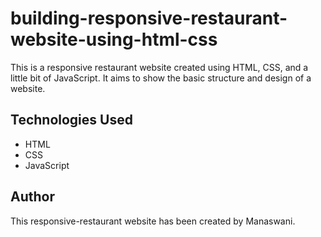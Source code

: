 # building-responsive-restaurant-website-using-html-css

This is a responsive restaurant website created using HTML, CSS, and a little bit of JavaScript. It aims to show the basic structure and design of a website.


## Technologies Used

- HTML
- CSS
- JavaScript

## Author

This responsive-restaurant website has been created by Manaswani.

